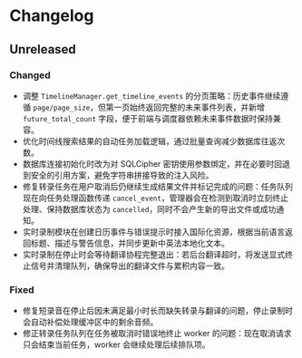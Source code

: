 # Changelog

## Unreleased
### Changed
- 调整 `TimelineManager.get_timeline_events` 的分页策略：历史事件继续遵循 `page/page_size`，但第一页始终返回完整的未来事件列表，并新增 `future_total_count` 字段，便于前端与调度器依赖未来事件数据时保持兼容。
- 优化时间线搜索结果的自动任务加载逻辑，通过批量查询减少数据库往返次数。
- 数据库连接初始化时改为对 SQLCipher 密钥使用参数绑定，并在必要时回退到安全的引用方案，避免字符串拼接导致的注入风险。
- 修复转录任务在用户取消后仍继续生成结果文件并标记完成的问题：任务队列现在向任务处理函数传递 `cancel_event`，管理器会在检测到取消时立刻终止处理、保持数据库状态为 `cancelled`，同时不会产生新的导出文件或成功通知。
- 实时录制模块在创建日历事件与错误提示时接入国际化资源，根据当前语言返回标题、描述与警告信息，并同步更新中英法本地化文本。
- 实时录制在停止时会等待翻译协程完整退出：若后台翻译超时，将发送显式终止信号并清理队列，确保导出的翻译文件与累积内容一致。
### Fixed
- 修复短录音在停止后因未满足最小时长而缺失转录与翻译的问题，停止录制时会自动补偿处理缓冲区中的剩余音频。
- 修正转录任务队列在任务被取消时错误地终止 worker 的问题：现在取消请求只会结束当前任务，worker 会继续处理后续排队项。
